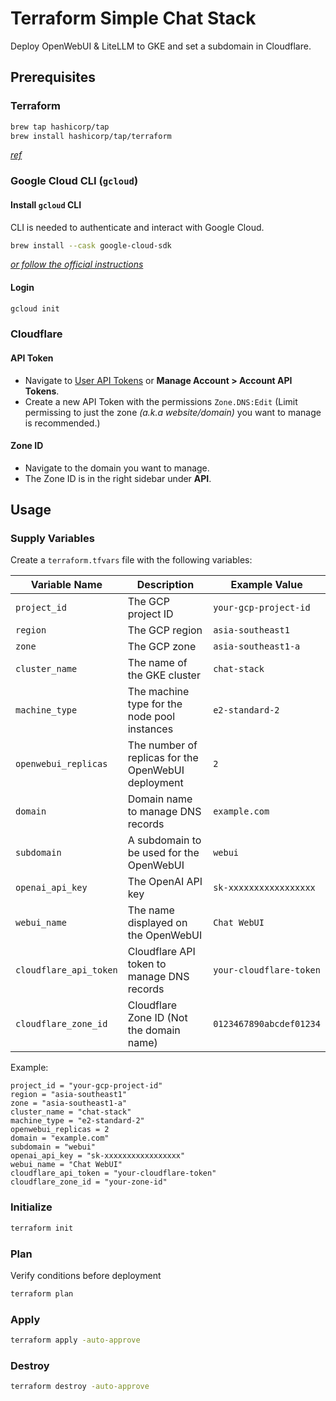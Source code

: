 # Terraform Simple Chat Stack

Deploy OpenWebUI & LiteLLM to GKE and set a subdomain in Cloudflare.

## Prerequisites

### Terraform

```bash
brew tap hashicorp/tap
brew install hashicorp/tap/terraform
```
_[ref](https://developer.hashicorp.com/terraform/tutorials/aws-get-started/install-cli)_

### Google Cloud CLI (`gcloud`)

#### Install `gcloud` CLI

CLI is needed to authenticate and interact with Google Cloud.

```bash
brew install --cask google-cloud-sdk
```
_[or follow the official instructions](https://cloud.google.com/sdk/docs/install#installation_instructions)_

#### Login

```bash
gcloud init
```

### Cloudflare

#### API Token
- Navigate to [User API Tokens](https://dash.cloudflare.com/profile/api-tokens) or **Manage Account > Account API Tokens**.
- Create a new API Token with the permissions `Zone.DNS:Edit` (Limit permissing to just the zone _(a.k.a website/domain)_ you want to manage is recommended.)

#### Zone ID
- Navigate to the domain you want to manage.
- The Zone ID is in the right sidebar under **API**.


## Usage

### Supply Variables

Create a `terraform.tfvars` file with the following variables:

| Variable Name            | Description                                                  | Example Value           |
|--------------------------|--------------------------------------------------------------|-------------------------|
| `project_id`             | The GCP project ID                                           | `your-gcp-project-id`   |
| `region`                 | The GCP region                                               | `asia-southeast1`       |
| `zone`                   | The GCP zone                                                 | `asia-southeast1-a`     |
| `cluster_name`           | The name of the GKE cluster                                  | `chat-stack`            |
| `machine_type`           | The machine type for the node pool instances                 | `e2-standard-2`         |
| `openwebui_replicas`     | The number of replicas for the OpenWebUI deployment          | `2`                     |
| `domain`                 | Domain name to manage DNS records                            | `example.com`           |
| `subdomain`              | A subdomain to be used for the OpenWebUI                     | `webui`                 |
| `openai_api_key`         | The OpenAI API key                                           | `sk-xxxxxxxxxxxxxxxxx`  |
| `webui_name`             | The name displayed on the OpenWebUI                          | `Chat WebUI`            |
| `cloudflare_api_token`   | Cloudflare API token to manage DNS records                   | `your-cloudflare-token` |
| `cloudflare_zone_id`     | Cloudflare Zone ID (Not the domain name)                     | `0123467890abcdef01234` |

Example:
```hcl
project_id = "your-gcp-project-id"
region = "asia-southeast1"
zone = "asia-southeast1-a"
cluster_name = "chat-stack"
machine_type = "e2-standard-2"
openwebui_replicas = 2
domain = "example.com"
subdomain = "webui"
openai_api_key = "sk-xxxxxxxxxxxxxxxxx"
webui_name = "Chat WebUI"
cloudflare_api_token = "your-cloudflare-token"
cloudflare_zone_id = "your-zone-id"
```

### Initialize

```bash
terraform init
```

### Plan

Verify conditions before deployment

```bash
terraform plan
```

### Apply

```bash
terraform apply -auto-approve
```

### Destroy

```bash
terraform destroy -auto-approve
```
